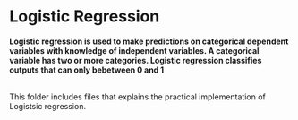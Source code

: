 # Logistic Regression
<b>Logistic regression is used to make predictions on categorical dependent variables with knowledge of independent variables. A categorical variable has two or more categories. Logistic regression classifies outputs that can only bebetween 0 and 1</b>

<br>This folder includes files that explains the practical implementation of Logistsic regression.

